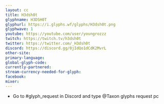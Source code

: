```yaml
---
layout: cc
title: H3dsh0t
glyphname: H3DSH0T
glyphurl: https://i.glyphs.wf/glyphs/H3dsh0t.png
glyphwave: 1
youtube: https://youtube.com/user/youngrozzz
twitch: https://twitch.tv/h3dsh0t
twitter: https://twitter.com/_H3dsh0t
discord: https://discord.gg/0jIdQo1dCdK2MvrL
other-site: 
primary-language: 
global-glyph-code: 
currently-partnered: 
stream-currency-needed-for-glyph: 
facebook: 
mixer: 
---
```

* Go to #glyph_request in Discord and type @Taxon glyphs request pc

